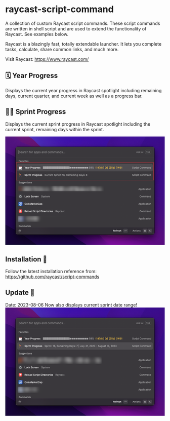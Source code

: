 # raycast-script-command

A collection of custom Raycast script commands. These script commands are written in shell script and are used to extend the functionality of Raycast. See examples below.

Raycast is a blazingly fast, totally extendable launcher. It lets you complete tasks, calculate, share common links, and much more.

Visit Raycast: https://www.raycast.com/

## 🗓️ Year Progress

Displays the current year progress in Raycast spotlight including remaining days, current quarter, and current week as well as a progress bar.

## 🏃‍♂️ Sprint Progress

Displays the current sprint progress in Raycast spotlight including the current sprint, remaining days within the sprint.

![Image of Raycast spotlight with the pinned script command showing Sprint detail](/img/sc1.png)

## Installation 🔧

Follow the latest installation reference from: https://github.com/raycast/script-commands

## Update 🔄

Date: 2023-08-06
Now also displays current sprint date range!
![Image of Raycast spotlight with the pinned script command showing Sprint detail - now with current sprint date range](/img/sc2.png)
